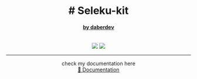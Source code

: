 <div style="text-align: center;">
    <h1># Seleku-kit </h1>
    <h4>
        <u>by daberdev</u>
    </h4>
    <br>
    <a href="https://www.npmjs.com/package/seleku-kit"><img src="https://img.shields.io/npm/v/dabcom.svg"></a>
    <a href="https://www.npmjs.com/package/seleku-kit"><img src="https://img.shields.io/npm/dm/dabcom.svg"></a>
    <br>
    <hr>
    check my documentation here
    <br>
    <a href="https://seleku-kit.herokuapp.com">
        📔 Documentation
    </a>
</div>
